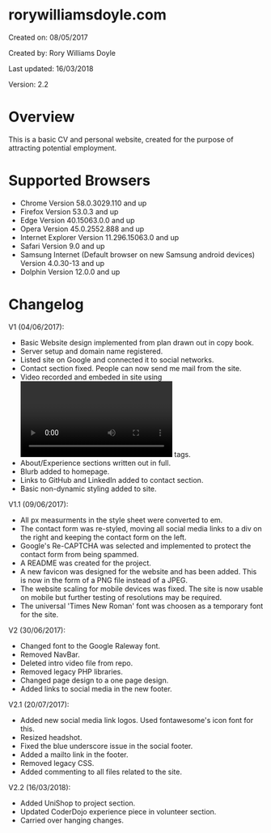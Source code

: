 # rorywilliamsdoyle.com

Created on: 08/05/2017

Created by: Rory Williams Doyle

Last updated: 16/03/2018

Version: 2.2

# Overview
This is a basic CV and personal website, created for the purpose of attracting potential employment.

# Supported Browsers
- Chrome Version 58.0.3029.110 and up
- Firefox Version 53.0.3 and up
- Edge Version 40.15063.0.0 and up
- Opera Version 45.0.2552.888 and up
- Internet Explorer Version 11.296.15063.0 and up
- Safari Version 9.0 and up
- Samsung Internet (Default browser on new Samsung android devices) Version 4.0.30-13 and up
- Dolphin Version 12.0.0 and up

# Changelog

V1 (04/06/2017):
  - Basic Website design implemented from plan drawn out in copy book.
  - Server setup and domain name registered.
  - Listed site on Google and connected it to social networks.
  - Contact section fixed. People can now send me mail from the site.
  - Video recorded and embeded in site using <video></video> tags.
  - About/Experience sections written out in full.
  - Blurb added to homepage.
  - Links to GitHub and LinkedIn added to contact section.
  - Basic non-dynamic styling added to site.
  
V1.1 (09/06/2017):
  - All px measurments in the style sheet were converted to em.
  - The contact form was re-styled, moving all social media links to a div on the right and keeping the contact form on the left.
  - Google's Re-CAPTCHA was selected and implemented to protect the contact form from being spammed.
  - A README was created for the project.
  - A new favicon was designed for the website and has been added. This is now in the form of a PNG file instead of a JPEG.
  - The website scaling for mobile devices was fixed. The site is now usable on mobile but further testing of resolutions may be required.
  - The universal 'Times New Roman' font was choosen as a temporary font for the site.

V2 (30/06/2017):
  - Changed font to the Google Raleway font.
  - Removed NavBar.
  - Deleted intro video file from repo.
  - Removed legacy PHP libraries.
  - Changed page design to a one page design.
  - Added links to social media in the new footer.
  
V2.1 (20/07/2017):
  - Added new social media link logos. Used fontawesome's icon font for this.
  - Resized headshot.
  - Fixed the blue underscore issue in the social footer.
  - Added a mailto link in the footer.
  - Removed legacy CSS.
  - Added commenting to all files related to the site.
  
V2.2 (16/03/2018):
  - Added UniShop to project section.
  - Updated CoderDojo experience piece in volunteer section.
  - Carried over hanging changes.
